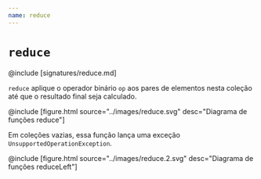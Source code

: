 ```yaml
---
name: reduce
---
```


# `reduce`

@include [signatures/reduce.md]

`reduce` aplique o operador binário `op` aos pares de elementos nesta coleção até que o resultado final seja calculado.

@include [figure.html source="../images/reduce.svg" desc="Diagrama de funções reduce"]

Em coleções vazias, essa função lança uma exceção `UnsupportedOperationException`.

@include [figure.html source="../images/reduce.2.svg" desc="Diagrama de funções reduceLeft"]
